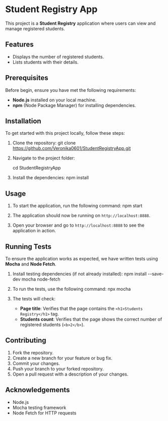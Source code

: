 # Student Registry App

This project is a **Student Registry** application where users can view and manage registered students.

## Features
- Displays the number of registered students.
- Lists students with their details.

## Prerequisites

Before begin, ensure you have met the following requirements:
- **Node.js** installed on your local machine.
- **npm** (Node Package Manager) for installing dependencies.

## Installation

To get started with this project locally, follow these steps:

1. Clone the repository:
    git clone https://github.com/Veronika0601/StudentRegistryApp.git
    

2. Navigate to the project folder:
    
    cd StudentRegistryApp

3. Install the dependencies:
    npm install

## Usage

1. To start the application, run the following command:
    npm start

2. The application should now be running on `http://localhost:8888`.

3. Open your browser and go to `http://localhost:8888` to see the application in action.

## Running Tests

To ensure the application works as expected, we have written tests using **Mocha** and **Node Fetch**.

1. Install testing dependencies (if not already installed):
    npm install --save-dev mocha node-fetch

2. To run the tests, use the following command:
    npx mocha

3. The tests will check:
   - **Page title**: Verifies that the page contains the `<h1>Students Registry</h1>` tag.
   - **Students count**: Verifies that the page shows the correct number of registered students (`<b>2</b>`).

## Contributing

1. Fork the repository.
2. Create a new branch for your feature or bug fix.
3. Commit your changes.
4. Push your branch to your forked repository.
5. Open a pull request with a description of your changes.

## Acknowledgements

- Node.js
- Mocha testing framework
- Node Fetch for HTTP requests
